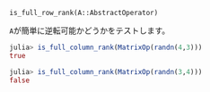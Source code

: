 `is_full_row_rank(A::AbstractOperator)`

`A`が簡単に逆転可能かどうかをテストします。

```julia
julia> is_full_column_rank(MatrixOp(randn(4,3)))
true

julia> is_full_column_rank(MatrixOp(randn(3,4)))
false
```

